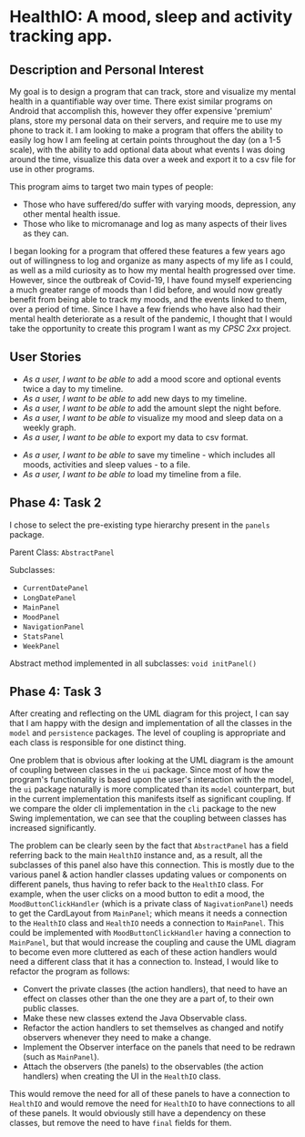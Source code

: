 # HealthIO: A mood, sleep and activity tracking app.

## Description and Personal Interest

My goal is to design a program that can track, store and visualize my mental health in a quantifiable way over time. There exist similar programs on Android that accomplish this, however they offer expensive 'premium' plans, store my personal data on their servers, and require me to use my phone to track it. I am looking to make a program that offers the ability to easily log how I am feeling at certain points throughout the day (on a 1-5 scale), with the ability to add optional data about what events I was doing around the time, visualize this data over a week and export it to a csv file for use in other programs.

This program aims to target two main types of people: 
- Those who have suffered/do suffer with varying moods, depression, any other mental health issue. 
- Those who like to micromanage and log as many aspects of their lives as they can.

I began looking for a program that offered these features a few years ago out of willingness to log and organize as many aspects of my life as I could, as well as a mild curiosity as to how my mental health progressed over time. However, since the outbreak of Covid-19, I have found myself experiencing a much greater range of moods than I did before, and would now greatly benefit from being able to track my moods, and the events linked to them, over a period of time. Since I have a few friends who have also had their mental health deteriorate as a result of the pandemic, I thought that I would take the opportunity to create this program I want as my *CPSC 2xx* project.

## User Stories

[//]: # (Phase 1 user stories)
- *As a user, I want to be able to* add a mood score and optional events twice a day to my timeline.
- *As a user, I want to be able to* add new days to my timeline.
- *As a user, I want to be able to* add the amount slept the night before.
- *As a user, I want to be able to* visualize my mood and sleep data on a weekly graph.
- *As a user, I want to be able to* export my data to csv format.

[//]: # (Phase 2 user stories)
- *As a user, I want to be able to* save my timeline - which includes all moods, activities and sleep values - to a file.
- *As a user, I want to be able to* load my timeline from a file. 

## Phase 4: Task 2

I chose to select the pre-existing type hierarchy present in the `panels` package.

Parent Class: `AbstractPanel`

Subclasses:

- `CurrentDatePanel`
- `LongDatePanel`
- `MainPanel`
- `MoodPanel`
- `NavigationPanel`
- `StatsPanel`
- `WeekPanel`

Abstract method implemented in all subclasses: `void initPanel()`

## Phase 4: Task 3

After creating and reflecting on the UML diagram for this project, I can say that I am happy with the design and implementation of all the classes in the `model` and `persistence` packages. The level of coupling is appropriate and each class is responsible for one distinct thing.

One problem that is obvious after looking at the UML diagram is the amount of coupling between classes in the `ui` package. Since most of how the program's functionality is based upon the user's interaction with the model, the `ui` package naturally is more complicated than its `model` counterpart, but in the current implementation this manifests itself as significant coupling. If we compare the older cli implementation in the `cli` package to the new Swing implementation, we can see that the coupling between classes has increased significantly. 

The problem can be clearly seen by the fact that `AbstractPanel` has a field referring back to the main `HealthIO` instance and, as a result, all the subclasses of this panel also have this connection. This is mostly due to the various panel & action handler classes updating values or components on different panels, thus having to refer back to the `HealthIO` class. For example, when the user clicks on a mood button to edit a mood, the `MoodButtonClickHandler` (which is a private class of `NagivationPanel`) needs to get the CardLayout from `MainPanel`; which means it needs a connection to the `HealthIO` class and `HealthIO` needs a connection to `MainPanel`. This could be implemented with `MoodButtonClickHandler` having a connection to `MainPanel`, but that would increase the coupling and cause the UML diagram to become even more cluttered as each of these action handlers would need a different class that it has a connection to. Instead, I would like to refactor the program as follows:

- Convert the private classes (the action handlers), that need to have an effect on classes other than the one they are a part of, to their own public classes.
- Make these new classes extend the Java Observable class.
- Refactor the action handlers to set themselves as changed and notify observers whenever they need to make a change.
- Implement the Observer interface on the panels that need to be redrawn (such as `MainPanel`).
- Attach the observers (the panels) to the observables (the action handlers) when creating the UI in the `HealthIO` class.

This would remove the need for all of these panels to have a connection to `HealthIO` and would remove the need for `HealthIO` to have connections to all of these panels. It would obviously still have a dependency on these classes, but remove the need to have `final` fields for them.